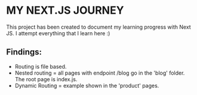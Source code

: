 # MY NEXT.JS JOURNEY
This project has been created to document my learning progress with Next JS.
I attempt everything that I learn here :) 

## Findings:
- Routing is file based.
- Nested routing = all pages with endpoint /blog go in the 'blog' folder. The root page is index.js.
- Dynamic Routing = example shown in the 'product' pages. 